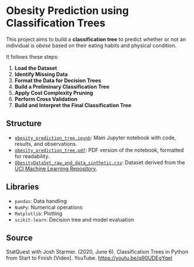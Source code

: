 # Obesity Prediction using Classification Trees

This project aims to build a **classification tree** to predict whether or not an individual is *obese* based on their eating habits and physical condition.

It follows these steps:
1. **Load the Dataset**
2. **Identify Missing Data**
3. **Format the Data for Decision Trees**
4. **Build a Preliminary Classification Tree**
5. **Apply Cost Complexity Pruning**
6. **Perform Cross Validation**
7. **Build and Interpret the Final Classification Tree**
  
## Structure

- [`obesity_prediction_tree.ipynb`](obesity_prediction_tree.ipynb): Main Jupyter notebook with code, results, and observations.
- [`obesity_prediction_tree.pdf`](obesity_prediction_tree.pdf): PDF version of the notebook, formatted for readability.
- [`ObesityDataSet_raw_and_data_sinthetic.csv`](ObesityDataSet_raw_and_data_sinthetic.csv): Dataset derived from the [UCI Machine Learning Repository](https://archive.ics.uci.edu/dataset/544/estimation+of+obesity+levels+based+on+eating+habits+and+physical+condition).

## Libraries
- `pandas`: Data handling
- `NumPy`: Numerical operations
- `Matplotlib`: Plotting
- `scikit-learn`: Decision tree and model evaluation
  
## Source
StatQuest with Josh Starmer. (2020, June 6). Classification Trees in Python from Start to Finish [Video]. YouTube. https://youtu.be/q90UDEgYqeI

